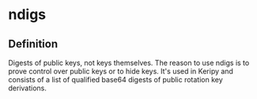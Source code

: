# ndigs
## Definition
Digests of public keys, not keys themselves. The reason to use ndigs is to prove control over public keys or to hide keys. It's used in Keripy and consists of a list of qualified base64 digests of public rotation key derivations.
